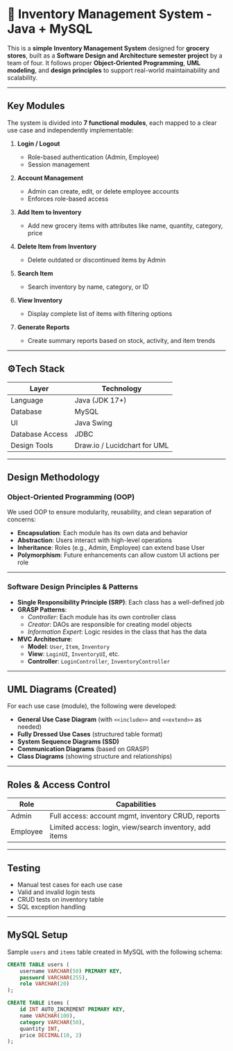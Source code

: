 # 🛒 Inventory Management System - Java + MySQL

This is a **simple Inventory Management System** designed for **grocery stores**, built as a **Software Design and Architecture semester project** by a team of four. It follows proper **Object-Oriented Programming**, **UML modeling**, and **design principles** to support real-world maintainability and scalability.

---

## Key Modules

The system is divided into **7 functional modules**, each mapped to a clear use case and independently implementable:

1. **Login / Logout**
   - Role-based authentication (Admin, Employee)
   - Session management

2. **Account Management**
   - Admin can create, edit, or delete employee accounts
   - Enforces role-based access

3. **Add Item to Inventory**
   - Add new grocery items with attributes like name, quantity, category, price

4. **Delete Item from Inventory**
   - Delete outdated or discontinued items by Admin

5. **Search Item**
   - Search inventory by name, category, or ID

6. **View Inventory**
   - Display complete list of items with filtering options

7. **Generate Reports**
   - Create summary reports based on stock, activity, and item trends

---

## ⚙Tech Stack

| Layer            | Technology       |
|------------------|------------------|
| Language         | Java (JDK 17+)   |
| Database         | MySQL            |
| UI               | Java Swing       |
| Database Access  | JDBC             |
| Design Tools     | Draw.io / Lucidchart for UML |

---

## Design Methodology

### Object-Oriented Programming (OOP)

We used OOP to ensure modularity, reusability, and clean separation of concerns:

- **Encapsulation**: Each module has its own data and behavior
- **Abstraction**: Users interact with high-level operations
- **Inheritance**: Roles (e.g., Admin, Employee) can extend base User
- **Polymorphism**: Future enhancements can allow custom UI actions per role

---

### Software Design Principles & Patterns

- **Single Responsibility Principle (SRP)**: Each class has a well-defined job
- **GRASP Patterns**:
  - *Controller*: Each module has its own controller class
  - *Creator*: DAOs are responsible for creating model objects
  - *Information Expert*: Logic resides in the class that has the data
- **MVC Architecture**:
  - **Model**: `User`, `Item`, `Inventory`
  - **View**: `LoginUI`, `InventoryUI`, etc.
  - **Controller**: `LoginController`, `InventoryController`

---

## UML Diagrams (Created)

For each use case (module), the following were developed:

- **General Use Case Diagram** (with `<<include>>` and `<<extend>>` as needed)
- **Fully Dressed Use Cases** (structured table format)
- **System Sequence Diagrams (SSD)**
- **Communication Diagrams** (based on GRASP)
- **Class Diagrams** (showing structure and relationships)

---

## Roles & Access Control

| Role     | Capabilities                                                                 |
|----------|------------------------------------------------------------------------------|
| Admin    | Full access: account mgmt, inventory CRUD, reports                          |
| Employee | Limited access: login, view/search inventory, add items                     |

---

## Testing

- Manual test cases for each use case
- Valid and invalid login tests
- CRUD tests on inventory table
- SQL exception handling

---

## MySQL Setup

Sample `users` and `items` table created in MySQL with the following schema:

```sql
CREATE TABLE users (
    username VARCHAR(50) PRIMARY KEY,
    password VARCHAR(255),
    role VARCHAR(20)
);

CREATE TABLE items (
    id INT AUTO_INCREMENT PRIMARY KEY,
    name VARCHAR(100),
    category VARCHAR(50),
    quantity INT,
    price DECIMAL(10, 2)
);
